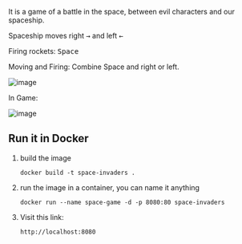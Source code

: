 It is a game of a battle in the space, between evil characters and our spaceship.

Spaceship moves right <kbd>→</kbd> and left <kbd>←</kbd>

Firing rockets: <kbd>Space</kbd>

Moving and Firing: Combine Space and right or left.

![image](https://github.com/karroumBen/space-invaders/assets/96283456/3b83c5c3-aeb6-4f83-a301-d74bf37c4718)


In Game:

![image](https://github.com/karroumBen/space-invaders/assets/96283456/6a8b3e86-c612-4f37-8fb3-519a830e6334)

## Run it in Docker
1. build the image

      `docker build -t space-invaders .`
2. run the image in a container, you can name it anything

      `docker run --name space-game -d -p 8080:80 space-invaders`
3. Visit this link:

      `http://localhost:8080`